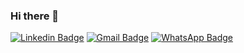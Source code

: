 ### Hi there 👋

[![Linkedin Badge](https://img.shields.io/badge/-Dioanatas-blue?style=flat-square&logo=Linkedin&logoColor=white&link=https://www.linkedin.com/in/Dionatas/)](https://www.linkedin.com/in/dionatas-queiroz-829a2620/)  [![Gmail Badge](https://img.shields.io/badge/-lpicba@gmail.com-c14438?style=flat-square&logo=Gmail&logoColor=white&link=mailto:lpicba@gmail.com)](mailto:lpicba@gmail.com) [![WhatsApp Badge](https://img.shields.io/badge/-WhatsApp-26B03D?style=flat-square&logo=WhatsApp&logoColor=white&link=https://api.whatsapp.com/send?phone=5571996662012)](https://api.whatsapp.com/send?phone=5571996662012)


<!--
**Dionatas/Dionatas** is a ✨ _special_ ✨ repository because its `README.md` (this file) appears on your GitHub profile.

Here are some ideas to get you started:

- 🔭 I’m currently working on ...
- 🌱 I’m currently learning ...
- 👯 I’m looking to collaborate on ...
- 🤔 I’m looking for help with ...
- 💬 Ask me about ...
- 📫 How to reach me: ...
- 😄 Pronouns: ...
- ⚡ Fun fact: ...
-->
